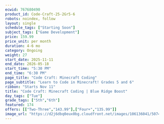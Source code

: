 ```yaml
---
ecwid: 767680490
product_id: Code-Craft-25-2Gr5-6
robots: noindex, follow
layout: single
schedule_tags: ["Starting Soon"]
subject_tags: ["Game Development"]
price: 159.99
price_unit: per month
duration: 4-6 mo
category: Ongoing
weight: 27
start_date: 2025-11-11
end_date: 2026-05-18
start_time: "5:30 PM"
end_time: "6:30 PM"
page_title: "Code Craft: Minecraft Coding"
page_subtitle: "Learn to Code in Minecraft! Grades 5 and 6"
ribbon: "Starts Nov 11"
title: "Code Craft: Minecraft Coding | Blue Ridge Boost"
day_tags: ["Tue"]
grade_tags: ["5th","6th"]
featured: 174
offers: [["Two-Three","143.99"],["Four+","135.99"]]
image_url: "https://d2j6dbq0eux0bg.cloudfront.net/images/106136041/5074183218.png"
---
```

